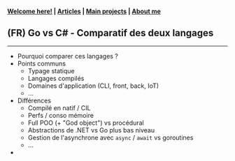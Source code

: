 #### [Welcome here!](https://vpenando.github.io) | [Articles](https://vpenando.github.io/articles.html) | [Main projects](https://vpenando.github.io/projects.html) | [About me](https://vpenando.github.io/about.html)

## (FR) Go vs C# - Comparatif des deux langages

---

* Pourquoi comparer ces langages ?
* Points communs
  - Typage statique
  - Langages compilés
  - Domaines d'application (CLI, front, back, IoT)
  - ...
* Différences
  - Compilé en natif / CIL
  - Perfs / conso mémoire
  - Full POO (+ "God object") vs procédural
  - Abstractions de .NET vs Go plus bas niveau
  - Gestion de l'asynchrone avec `async` / `await` vs goroutines
  - ...
* 
